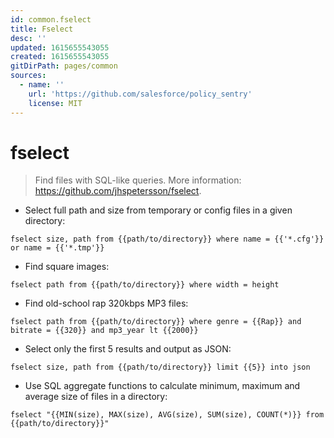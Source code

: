 ```yaml
---
id: common.fselect
title: Fselect
desc: ''
updated: 1615655543055
created: 1615655543055
gitDirPath: pages/common
sources:
  - name: ''
    url: 'https://github.com/salesforce/policy_sentry'
    license: MIT
---
```

# fselect

> Find files with SQL-like queries.
> More information: <https://github.com/jhspetersson/fselect>.

- Select full path and size from temporary or config files in a given directory:

`fselect size, path from {{path/to/directory}} where name = {{'*.cfg'}} or name = {{'*.tmp'}}`

- Find square images:

`fselect path from {{path/to/directory}} where width = height`

- Find old-school rap 320kbps MP3 files:

`fselect path from {{path/to/directory}} where genre = {{Rap}} and bitrate = {{320}} and mp3_year lt {{2000}}`

- Select only the first 5 results and output as JSON:

`fselect size, path from {{path/to/directory}} limit {{5}} into json`

- Use SQL aggregate functions to calculate minimum, maximum and average size of files in a directory:

`fselect "{{MIN(size), MAX(size), AVG(size), SUM(size), COUNT(*)}} from {{path/to/directory}}"`

